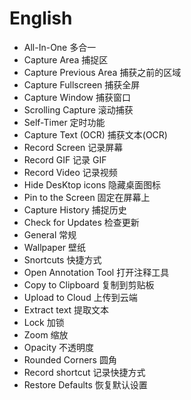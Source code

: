# English

- All-In-One 多合一
- Capture Area 捕捉区
- Capture Previous Area 捕获之前的区域
- Capture Fullscreen 捕获全屏
- Capture Window 捕获窗口
- Scrolling Capture 滚动捕获
- Self-Timer 定时功能
- Capture Text (OCR) 捕获文本(OCR)
- Record Screen 记录屏幕
- Record GIF 记录 GIF
- Record Video 记录视频
- Hide DesKtop icons 隐藏桌面图标
- Pin to the Screen 固定在屏幕上
- Capture History 捕捉历史
- Check for Updates 检查更新
- General 常规
- Wallpaper 壁纸
- Snortcuts 快捷方式
- Open Annotation Tool 打开注释工具
- Copy to Clipboard 复制到剪贴板
- Upload to Cloud 上传到云端
- Extract text 提取文本
- Lock 加锁
- Zoom 缩放
- Opacity 不透明度
- Rounded Corners 圆角
- Record shortcut 记录快捷方式
- Restore Defaults 恢复默认设置
